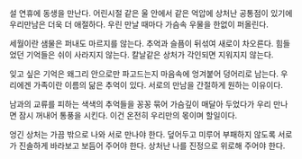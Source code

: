 
설 연휴에 동생을 만난다.
어린시절 같은 울 안에서 같은 억압에 상처난
공통점이 있기에 우리만남은 더욱 더 애절하다.
우린 만날 때마다 가슴속 우물을 한없이 퍼올린다.

세월이란 샘물은 퍼내도 마르지를 않는다.
추억과 슬픔이 뒤섞여 새로이 차오른다.
힘들었던 기억들은 쉬이 사라지지 않는다.
칼날같은 상처가 각인되면 지워지지 않는다.

잊고 싶은 기억은 왜그리 안으로만 파고드는지
마음속에 엉겨붙어 덩어리로 남는다.
우리에겐 가족이란 이름의 닮은 추억이 있다.
서로의 만남을 간절하게 원하는 이유이다.

남과의 교류를 피하는 색색의 추억들을 
꽁꽁 묶어 가슴깊이 매달아 두었다가
우리 만나면 잠시 꺼내어 통풍을 시킨다.
이건 온전히 우리만의 몫이며 할일이다.

엉긴 상처는 가끔 밖으로 나와 서로 만나야 한다.
덮어두고 미루어 부패하지 않도록 
서로가 진솔하게 바라보고 보듬어 주어야 한다.
상처난 나를 진정으로 위로해 주어야 한다.

